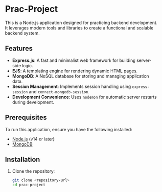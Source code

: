 # Prac-Project

This is a Node.js application designed for practicing backend development. It leverages modern tools and libraries to create a functional and scalable backend system.

## Features

- **Express.js**: A fast and minimalist web framework for building server-side logic.
- **EJS**: A templating engine for rendering dynamic HTML pages.
- **MongoDB**: A NoSQL database for storing and managing application data.
- **Session Management**: Implements session handling using `express-session` and `connect-mongodb-session`.
- **Development Convenience**: Uses `nodemon` for automatic server restarts during development.

## Prerequisites

To run this application, ensure you have the following installed:

- [Node.js](https://nodejs.org/) (v14 or later)
- [MongoDB](https://www.mongodb.com/)

## Installation

1. Clone the repository:
   ```bash
   git clone <repository-url>
   cd prac-project